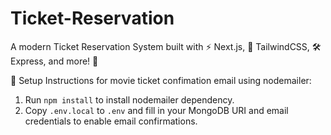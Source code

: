# Ticket-Reservation
A modern Ticket Reservation System built with ⚡ Next.js, 🎨 TailwindCSS, 🛠️ Express, and more! 🚀

🚀 Setup Instructions for movie ticket confimation email using nodemailer:
1. Run `npm install` to install nodemailer dependency.
2. Copy `.env.local` to `.env` and fill in your MongoDB URI and email credentials to enable email confirmations.